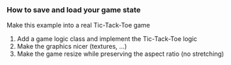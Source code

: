 ### How to save and load your game state
Make this example into a real Tic-Tack-Toe game
1. Add a game logic class and implement the Tic-Tack-Toe logic
1. Make the graphics nicer (textures, ...)
1. Make the game resize while preserving the aspect ratio (no stretching)